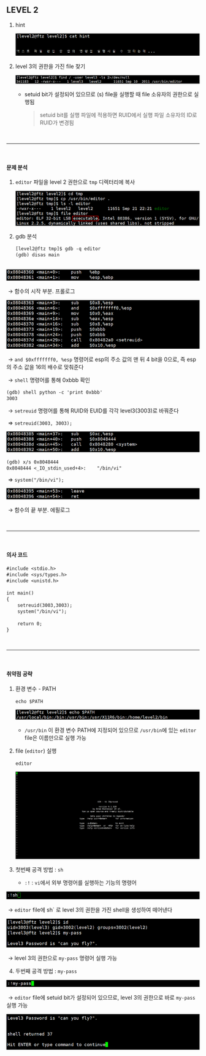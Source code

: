 ## LEVEL 2



1. hint

   ![1569301367896](./images/1569301367896.png)

   

2. level 3의 권한을 가진 file 찾기

   ![](./images/1569301757969.png)

   - setuid bit가 설정되어 있으므로 (s) file을 실행할 때 file 소유자의 권한으로 실행됨

     > setuid bit를 실행 파일에 적용하면 RUID에서 실행 파일 소유자의 ID로 RUID가 변경됨

<br>     

-----------------------------

<br>

#### 문제 분석



1. `editor` 파일을 level 2 권한으로 `tmp` 디렉터리에 복사

   ![1569302156053](./images/1569302156053.png)



2. gdb 분석

   ```
   [level2@ftz tmp]$ gdb -q editor
   (gdb) disas main
   ```

​		![1569302239214](./images/1569302239214.png)

​	→ 함수의 시작 부분. 프롤로그



![1569302779014](./images/1569302779014.png)

​	→ `and $0xfffffff0, %esp`   명령어로 esp의 주소 값의 맨 뒤 4 bit을 0으로, 즉 esp의 주소 값을 16의 배수로 맞춰준다

​	→ `shell` 명령어를 통해 0xbbb 확인

```
(gdb) shell python -c 'print 0xbbb'
3003
```

​	→ `setreuid` 명령어를 통해  RUID와 EUID를 각각 level3(3003)로 바꿔준다

​	⇒ `setreuid(3003, 3003);`



![1569302964296](./images/1569302964296.png)

```
(gdb) x/s 0x8048444
0x8048444 <_IO_stdin_used+4>:	 "/bin/vi"
```

​	⇒ `system("/bin/vi");`



![1569303054739](./images/1569303054739.png)

​	→ 함수의 끝 부분. 에필로그

<br>

----------------------

<br>

#### 의사 코드



```
#include <stdio.h>
#include <sys/types.h>
#include <unistd.h>

int main()
{
    setreuid(3003,3003);
    system("/bin/vi");

    return 0;
}
```

<br>

--------

<br>

#### 취약점 공략



1. 환경 변수 - PATH

   `echo $PATH`

   ![](./images/1569303432830.png)

   - `/usr/bin` 이 환경 변수 PATH에 지정되어 있으므로 `/usr/bin`에 있는 `editor` file은 이름만으로 실행 가능

     

2. file (`editor`) 실행

   `editor`

   ![](./images/1569303718241.png)



3. 첫번째 공격 방법 : `sh`
   - `:!`  : `vi`에서 외부 명령어를 실행하는 기능의 명령어

![1569303780757](./images/1569303780757.png)

​	→ `editor` file에 sh` 로 level 3의 권한을 가진 shell을 생성하여 떼어낸다

![1569303907108](./images/1569303907108.png)

​	→ level 3의 권한으로 `my-pass` 명령어 실행 가능



4. 두번째 공격 방법 : `my-pass`

![1569304022449](./images/1569304022449.png)

​	→ `editor` file에 setuid bit가 설정되어 있으므로, level 3의 권한으로 바로 `my-pass` 실행 가능

![1569304885744](./images/1569304885744.png)

